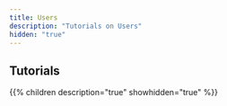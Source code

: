 ```yaml
---
title: Users
description: "Tutorials on Users"
hidden: "true"
---
```

## Tutorials

{{% children description="true" showhidden="true" %}}
